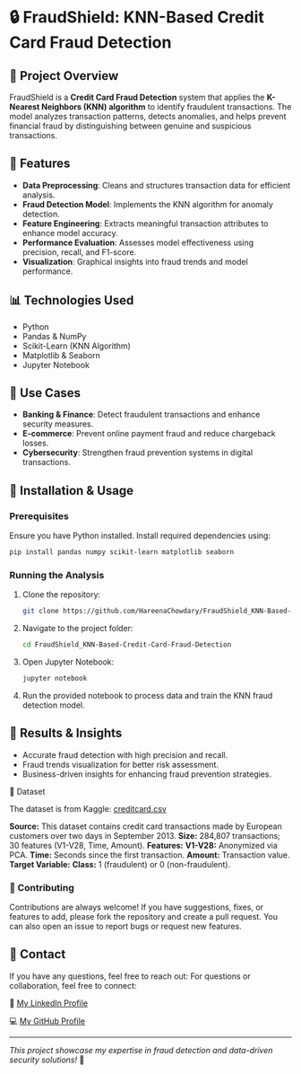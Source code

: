 # 🔒 FraudShield: KNN-Based Credit Card Fraud Detection

## 📌 Project Overview
FraudShield is a **Credit Card Fraud Detection** system that applies the **K-Nearest Neighbors (KNN) algorithm** to identify fraudulent transactions. The model analyzes transaction patterns, detects anomalies, and helps prevent financial fraud by distinguishing between genuine and suspicious transactions.

## 🚀 Features
- **Data Preprocessing**: Cleans and structures transaction data for efficient analysis.
- **Fraud Detection Model**: Implements the KNN algorithm for anomaly detection.
- **Feature Engineering**: Extracts meaningful transaction attributes to enhance model accuracy.
- **Performance Evaluation**: Assesses model effectiveness using precision, recall, and F1-score.
- **Visualization**: Graphical insights into fraud trends and model performance.

## 📊 Technologies Used
- Python
- Pandas & NumPy
- Scikit-Learn (KNN Algorithm)
- Matplotlib & Seaborn
- Jupyter Notebook

## 🎯 Use Cases
- **Banking & Finance**: Detect fraudulent transactions and enhance security measures.
- **E-commerce**: Prevent online payment fraud and reduce chargeback losses.
- **Cybersecurity**: Strengthen fraud prevention systems in digital transactions.

## 🔧 Installation & Usage
### Prerequisites
Ensure you have Python installed. Install required dependencies using:
```bash
pip install pandas numpy scikit-learn matplotlib seaborn
```
### Running the Analysis
1. Clone the repository:
   ```bash
   git clone https://github.com/HareenaChowdary/FraudShield_KNN-Based-Credit-Card-Fraud-Detection.git
   ```
2. Navigate to the project folder:
   ```bash
   cd FraudShield_KNN-Based-Credit-Card-Fraud-Detection
   ```
3. Open Jupyter Notebook:
   ```bash
   jupyter notebook
   ```
4. Run the provided notebook to process data and train the KNN fraud detection model.

## 💜 Results & Insights
- Accurate fraud detection with high precision and recall.
- Fraud trends visualization for better risk assessment.
- Business-driven insights for enhancing fraud prevention strategies.

📂 Dataset

The dataset is from Kaggle:
[creditcard.csv](https://www.kaggle.com/code/maneesha96/fraud-detection-in-transaction-data-using-knn/input)

**Source:** This dataset contains credit card transactions made by European customers over two days in September 2013. 
**Size:** 284,807 transactions; 30 features (V1-V28, Time, Amount).
**Features:**
   **V1-V28:** Anonymized via PCA.
   **Time:** Seconds since the first transaction.
   **Amount:** Transaction value.
**Target Variable:**
   **Class:** 1 (fraudulent) or 0 (non-fraudulent).

### 🌱 Contributing
Contributions are always welcome! If you have suggestions, fixes, or features to add, please fork the repository and create a pull request. You can also open an issue to report bugs or request new features.

## 💌 Contact
If you have any questions, feel free to reach out:
For questions or collaboration, feel free to connect:

🔗 [My LinkedIn Profile](https://www.linkedin.com/in/hareena-chowdary-polavaram/) 

💻 [My GitHub Profile](https://github.com/HareenaChowdary)


---
*This project showcase my expertise in fraud detection and data-driven security solutions!* 🚀

